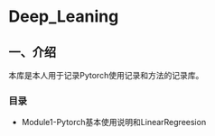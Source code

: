 # Deep_Leaning

## 一、介绍   

本库是本人用于记录Pytorch使用记录和方法的记录库。  
### 目录  
+ Module1-Pytorch基本使用说明和LinearRegreesion